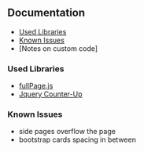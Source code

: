 ## Documentation

- [Used Libraries](#used-libraries)
- [Known Issues](#known-issues)
- [Notes on custom code]

### Used Libraries

- [fullPage.js](https://github.com/alvarotrigo/fullPage.js)
- [Jquery Counter-Up](https://codepen.io/bev_a/pen/YOGQBv)

### Known Issues
- side pages overflow the page
- bootstrap cards spacing in between